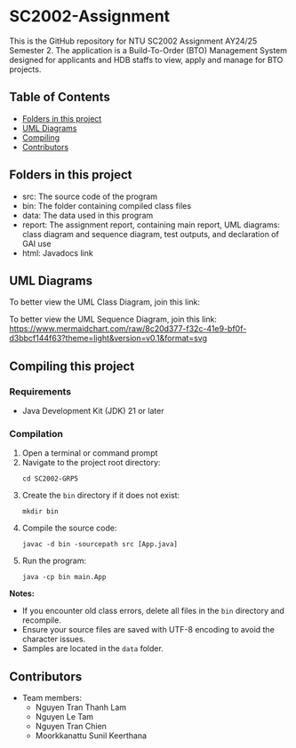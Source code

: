 # SC2002-Assignment

This is the GitHub repository for NTU SC2002 Assignment AY24/25 Semester 2. The application is a Build-To-Order (BTO) Management System designed for applicants and HDB staffs to view, apply and manage for BTO projects.

## Table of Contents

- [Folders in this project](#folders-in-this-project)
- [UML Diagrams](#uml-diagrams)
- [Compiling](#compiling-this-project)
- [Contributors](#contributors)

## Folders in this project
- src: The source code of the program
- bin: The folder containing compiled class files
- data: The data used in this program
- report: The assignment report, containing main report, UML diagrams: class diagram and sequence diagram, test outputs, and declaration of GAI use
- html: Javadocs link

## UML Diagrams
To better view the UML Class Diagram, join this link:

To better view the UML Sequence Diagram, join this link: https://www.mermaidchart.com/raw/8c20d377-f32c-41e9-bf0f-d3bbcf144f63?theme=light&version=v0.1&format=svg


## Compiling this project

### Requirements
- Java Development Kit (JDK) 21 or later

### Compilation
1. Open a terminal or command prompt
2. Navigate to the project root directory:
    ```
    cd SC2002-GRP5
    ```
3. Create the `bin` directory if it does not exist:
    ```
    mkdir bin
    ```
4. Compile the source code:
    ```
    javac -d bin -sourcepath src [App.java]
    ```
5. Run the program:
    ```
    java -cp bin main.App
    ```
    
**Notes:**
- If you encounter old class errors, delete all files in the `bin` directory and recompile.
- Ensure your source files are saved with UTF-8 encoding to avoid the character issues.
- Samples are located in the `data` folder.

## Contributors
- Team members:
  - Nguyen Tran Thanh Lam
  - Nguyen Le Tam
  - Nguyen Tran Chien
  - Moorkkanattu Sunil Keerthana